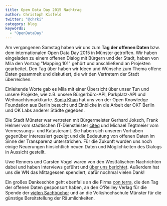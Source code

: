 ```yaml
---
title: Open Data Day 2015 Nachtrag
author: Christoph Kisfeld
twitter: "@chrki"
category: blog
keywords:
  - "OpenDataDay"
---
```

Am vergangenen Samstag haben wir uns zum **Tag der offenen Daten** bzw. dem internationalen Open Data Day 2015 in Münster getroffen. Wir haben eingeladen zu einem offenen Dialog mit Bürgern und der Stadt, haben von Mila den Vortrag "Mapping 101" gehört und anschließend an Projekten gearbeitet. Den Tag über haben wir Ideen und Wünsche zum Thema offene Daten gesammelt und diskutiert, die wir den Vertretern der Stadt überreichen. 

Einleitende Worte gab es Mila mit einer Übersicht über unser Tun und unsere Projekte, wie z.B. unsere Bürgerbüro-API, Parkplatz-API und Weihnachtsmarktkarte. [Sonia Khan](https://twitter.com/soniabladesees) hat uns von der Open Knowledge Foundation aus Berlin besucht und  Einblicke in die Arbeit der OKF Berlin und OK Labs anderer Städte gegeben.

Die Stadt Münster war vertreten mit Bürgermeister Gerhard Joksch, Frank Helmer vom städtischen IT-Dienstleister [citeq](http://www.citeq.de/) und Michael Tegtmeier vom Vermessungs- und Katasteramt. Sie haben sich unseren Vorhaben gegenüber interessiert gezeigt und die Bedeutung von offenen Daten im Sinne der Transparenz unterstrichen. Für die Zukunft wurden uns noch einige Neuerungen hinsichtlich neuen Daten und Möglichkeiten des Dialogs in Aussicht gestellt.

Uwe Renners und Carsten Vogel waren von den Westfälischen Nachrichten dabei und haben Interviews geführt und [über uns berichtet](http://www.wn.de/Muenster/1895977-Mehr-offene-Daten-gefordert-Open-Data-Day-Rat-beschaeftigt-sich-demnaechst-mit-dem-Thema). Außerdem hat uns die WN das Mittagessen spendiert, dafür nochmal vielen Dank!

Ein großes Dankeschön geht ebenfalls an die Firma [con terra](http://www.conterra.de/), die den Tag der offenen Daten gesponsort haben, an den O'Reilley Verlag für die Spende der [vielen Sachbücher](http://forum.codeformuenster.org/t/code-4-munster-leihbibliothek-bucherliste/98) und an die Volkshochschule Münster für die günstige Bereitstellung der Räumlichkeiten.